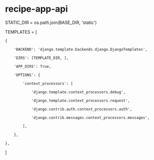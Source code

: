 # recipe-app-api

STATIC_DIR = os.path.join(BASE_DIR, 'static')

TEMPLATES = [

    {

        'BACKEND': 'django.template.backends.django.DjangoTemplates',

        'DIRS': [TEMPLATE_DIR, ],

        'APP_DIRS': True,

        'OPTIONS': {

            'context_processors': [

                'django.template.context_processors.debug',

                'django.template.context_processors.request',

                'django.contrib.auth.context_processors.auth',

                'django.contrib.messages.context_processors.messages',

            ],

        },

    },

]
